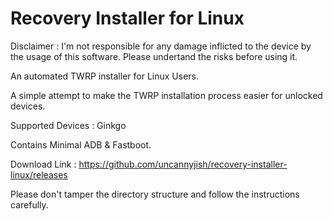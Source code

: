 # Recovery Installer for Linux

Disclaimer : I'm not responsible for any damage inflicted to the device by the usage of this software. Please undertand the risks before using it.

An automated TWRP installer for Linux Users.

A simple attempt to make the TWRP installation process easier for unlocked devices. 

Supported Devices : Ginkgo

Contains Minimal ADB & Fastboot.

Download Link : https://github.com/uncannyjish/recovery-installer-linux/releases

Please don't tamper the directory structure and follow the instructions carefully.

